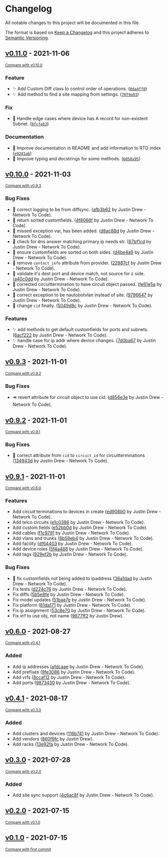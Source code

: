 # Changelog
All notable changes to this project will be documented in this file.

The format is based on [Keep a Changelog](http://keepachangelog.com/en/1.0.0/)
and this project adheres to [Semantic Versioning](http://semver.org/spec/v2.0.0.html).

<!--next-version-placeholder-->

## [v0.11.0](https://gitlab.corp.zmi.global/networking/nautobot-plugin-device42-sync/tags/v0.11.0) - 2021-11-06

<small>[Compare with v0.10.0](https://gitlab.corp.zmi.global/networking/nautobot-plugin-device42-sync/compare/v0.10.0...v0.11.0)</small>
### Feature
* :sparkles: Add Custom Diff class to control order of operations. ([`0da4ff0`](https://github.com/networking/nautobot-plugin-device42-sync/commit/0da4ff07a8d039f1913a2c166bf29313ba729f32))
* :sparkles: Add method to find a site mapping from settings. ([`70f9a93`](https://github.com/networking/nautobot-plugin-device42-sync/commit/70f9a9369e705e3998073e18f9532a1738b6ff21))

### Fix
* :bug: Handle edge cases where device has A record for non-existent Subnet. ([`8fcfeb3`](https://github.com/networking/nautobot-plugin-device42-sync/commit/8fcfeb36082d3cae291240f5cbafa310c7b49cbc))

### Documentation
* :memo: Improve documentation in README and add information to RTD index ([`e9281ab`](https://github.com/networking/nautobot-plugin-device42-sync/commit/e9281abb6f21f374b82aef8d877427ecb89d4e3f))
* :memo: Improve typing and docstrings for some methods. ([`6058a95`](https://github.com/networking/nautobot-plugin-device42-sync/commit/6058a953a81128e9ebadf617d19dfa013cece5d5))

## [v0.10.0](https://gitlab.corp.zmi.global/networking/nautobot-plugin-device42-sync/tags/v0.10.0) - 2021-11-03

<small>[Compare with v0.9.3](https://gitlab.corp.zmi.global/networking/nautobot-plugin-device42-sync/compare/v0.9.3...v0.10.0)</small>

### Bug Fixes
- :bug: correct logging to be from diffsync. ([afb3b62](https://gitlab.corp.zmi.global/networking/nautobot-plugin-device42-sync/commit/afb3b62c8896f665d97f37bb611ff73864794271) by Justin Drew - Network To Code).
- :bug: return sorted customfields. ([4f8066f](https://gitlab.corp.zmi.global/networking/nautobot-plugin-device42-sync/commit/4f8066f57f520f9ccf597fbaecba49e7b3b8745e) by Justin Drew - Network To Code).
- :bug: missed exception var, has been added. ([d8ac88d](https://gitlab.corp.zmi.global/networking/nautobot-plugin-device42-sync/commit/d8ac88d8355bd6adb8f231dca58faf608ccf62e4) by Justin Drew - Network To Code).
- :bug: check for dns answer matching primary ip needs str. ([87bf1cd](https://gitlab.corp.zmi.global/networking/nautobot-plugin-device42-sync/commit/87bf1cdea2381731c8a8a22cd9f10ae76f7dac90) by Justin Drew - Network To Code).
- :bug: ensure customfields are sorted on both sides. ([d4be4a9](https://gitlab.corp.zmi.global/networking/nautobot-plugin-device42-sync/commit/d4be4a9e96cc98fe00b885aed6ea24ea3909b982) by Justin Drew - Network To Code).
- :bug: remove `contact_info` attribute from provider. ([22887cf](https://gitlab.corp.zmi.global/networking/nautobot-plugin-device42-sync/commit/22887cfbe6ad7fb0959fee092ad577d41df79937) by Justin Drew - Network To Code).
- :bug: validate it's dest port and device match, not source for z side. ([a40c0dd](https://gitlab.corp.zmi.global/networking/nautobot-plugin-device42-sync/commit/a40c0dd3eb08446379188a738429e3f05bbd1c8f) by Justin Drew - Network To Code).
- :bug: corrected circuittermination to have circuit object passed. ([fe61e5a](https://gitlab.corp.zmi.global/networking/nautobot-plugin-device42-sync/commit/fe61e5a316ef6c51c2ae0766cb831cd36dbfa7fd) by Justin Drew - Network To Code).
- :bug: correct exception to be nautobotvlan instead of site. ([9796647](https://gitlab.corp.zmi.global/networking/nautobot-plugin-device42-sync/commit/9796647f74ea243248cd92d261040a94cc4f34ac) by Justin Drew - Network To Code).
- :bug: change `cid` finally. ([5049d8c](https://gitlab.corp.zmi.global/networking/nautobot-plugin-device42-sync/commit/5049d8cf35a1f892a61e0531f09bd096c6cc1143) by Justin Drew - Network To Code).

### Features
- :sparkles: add methods to get default customfields for ports and subnets. ([6acf222](https://gitlab.corp.zmi.global/networking/nautobot-plugin-device42-sync/commit/6acf2225eecdabb9112fbb213fb41dec7f7be59e) by Justin Drew - Network To Code).
- :sparkles: handle case for ip addr where device changes. ([7d0ba67](https://gitlab.corp.zmi.global/networking/nautobot-plugin-device42-sync/commit/7d0ba672964f14ce690534683c75fd5bd860a236) by Justin Drew - Network To Code).


## [v0.9.3](https://gitlab.corp.zmi.global/networking/nautobot-plugin-device42-sync/tags/v0.9.3) - 2021-11-01

<small>[Compare with v0.9.2](https://gitlab.corp.zmi.global/networking/nautobot-plugin-device42-sync/compare/v0.9.2...v0.9.3)</small>

### Bug Fixes
- :rewind: revert attribute for circuit object to use cid. ([d856e3e](https://gitlab.corp.zmi.global/networking/nautobot-plugin-device42-sync/commit/d856e3eeb084f65b4fcd83774ffeab20c510b5b8) by Justin Drew - Network To Code).


## [v0.9.2](https://gitlab.corp.zmi.global/networking/nautobot-plugin-device42-sync/tags/v0.9.2) - 2021-11-01

<small>[Compare with v0.9.1](https://gitlab.corp.zmi.global/networking/nautobot-plugin-device42-sync/compare/v0.9.1...v0.9.2)</small>

### Bug Fixes
- :bug: correct attribute from `cid` to `circuit_id` for circuitterminations ([134943d](https://gitlab.corp.zmi.global/networking/nautobot-plugin-device42-sync/commit/134943d00116c1bb9f66cb6a40d846a8c71e656f) by Justin Drew - Network To Code).


## [v0.9.1](https://gitlab.corp.zmi.global/networking/nautobot-plugin-device42-sync/tags/v0.9.1) - 2021-11-01

<small>[Compare with v0.6.0](https://gitlab.corp.zmi.global/networking/nautobot-plugin-device42-sync/compare/v0.6.0...v0.9.1)</small>

### Features
- Add circuit terminations to devices in create ([ed908b0](https://gitlab.corp.zmi.global/networking/nautobot-plugin-device42-sync/commit/ed908b0321e71969ca076f83b15a49fcb39bbcc7) by Justin Drew - Network To Code).
- Add telco circuits ([e1c0386](https://gitlab.corp.zmi.global/networking/nautobot-plugin-device42-sync/commit/e1c03862aeb2e584bfd49996b5349ff4561574fa) by Justin Drew - Network To Code).
- Add custom fields ([e52bb0d](https://gitlab.corp.zmi.global/networking/nautobot-plugin-device42-sync/commit/e52bb0d2faa4170e207a288c3e7b6e74e3ae7818) by Justin Drew - Network To Code).
- Add cables ([f1c9791](https://gitlab.corp.zmi.global/networking/nautobot-plugin-device42-sync/commit/f1c9791b9b8b1e63f52e04d002e62732be27af20) by Justin Drew - Network To Code).
- Add vlans and trunks ([8b58eb4](https://gitlab.corp.zmi.global/networking/nautobot-plugin-device42-sync/commit/8b58eb4f8cb33c7887ee4822f63656da4db51e66) by Justin Drew - Network To Code).
- Add facility ([df64403](https://gitlab.corp.zmi.global/networking/nautobot-plugin-device42-sync/commit/df644032d836fb9a935713e0f60cab19d1730d3f) by Justin Drew - Network To Code).
- Add device roles ([5f4a488](https://gitlab.corp.zmi.global/networking/nautobot-plugin-device42-sync/commit/5f4a4880c38e48cb9c5d8550ba0096f06b1d2510) by Justin Drew - Network To Code).
- Add tags ([929ef2b](https://gitlab.corp.zmi.global/networking/nautobot-plugin-device42-sync/commit/929ef2b75195b8db11894cd69bc4b2a450cebd69) by Justin Drew - Network To Code).

### Bug Fixes
- :bug: fix customfields not being added to ipaddress ([36a1dad](https://gitlab.corp.zmi.global/networking/nautobot-plugin-device42-sync/commit/36a1dadfedd6d0f3a45364757cd0e00b7ad8118c) by Justin Drew - Network To Code).
- Fix tests ([d224c76](https://gitlab.corp.zmi.global/networking/nautobot-plugin-device42-sync/commit/d224c768bdcb3802b9243ea0236e6e1ad10dde1c) by Justin Drew - Network To Code).
- Fix diffs ([5b5e8fe](https://gitlab.corp.zmi.global/networking/nautobot-plugin-device42-sync/commit/5b5e8fe5a4a400771be8dc5c6c1bc039481daeb1) by Justin Drew - Network To Code).
- Fix model updates ([51bae7e](https://gitlab.corp.zmi.global/networking/nautobot-plugin-device42-sync/commit/51bae7e43aff2af6557315987b03e0132ccad0b2) by Justin Drew - Network To Code).
- Fix platform ([81da171](https://gitlab.corp.zmi.global/networking/nautobot-plugin-device42-sync/commit/81da171a683c7f211b4d0d0200ee778bfa10ca84) by Justin Drew - Network To Code).
- Fix ip assignment ([53c8e70](https://gitlab.corp.zmi.global/networking/nautobot-plugin-device42-sync/commit/53c8e70a197067ca62dd1e9abc62ec8c4cb02946) by Justin Drew - Network To Code).
- Fix vrf to use obj, not name ([9877ff2](https://gitlab.corp.zmi.global/networking/nautobot-plugin-device42-sync/commit/9877ff25af995722490f56749f822f4b2b612d53) by Justin Drew).


## [v0.6.0](https://gitlab.corp.zmi.global/networking/nautobot-plugin-device42-sync/tags/v0.6.0) - 2021-08-27

<small>[Compare with v0.4.1](https://gitlab.corp.zmi.global/networking/nautobot-plugin-device42-sync/compare/v0.4.1...v0.6.0)</small>

### Added
- Add ip addresses ([afdcaae](https://gitlab.corp.zmi.global/networking/nautobot-plugin-device42-sync/commit/afdcaae2b202978fc71ab082d1933cf79c27868c) by Justin Drew - Network To Code).
- Add prefixes ([9fe3086](https://gitlab.corp.zmi.global/networking/nautobot-plugin-device42-sync/commit/9fe3086e959e1b198c572f6a5b8856ee73d50dac) by Justin Drew - Network To Code).
- Add vrfs ([8ccaf12](https://gitlab.corp.zmi.global/networking/nautobot-plugin-device42-sync/commit/8ccaf128a62d2125c4fa34b5ab425af2b2aaf925) by Justin Drew - Network To Code).
- Add ports ([9873430](https://gitlab.corp.zmi.global/networking/nautobot-plugin-device42-sync/commit/9873430a23bac50cf3d6b1451163e43602051b67) by Justin Drew - Network To Code).


## [v0.4.1](https://gitlab.corp.zmi.global/networking/nautobot-plugin-device42-sync/tags/v0.4.1) - 2021-08-17

<small>[Compare with v0.3.0](https://gitlab.corp.zmi.global/networking/nautobot-plugin-device42-sync/compare/v0.3.0...v0.4.1)</small>

### Added
- Add clusters and devices ([116b741](https://gitlab.corp.zmi.global/networking/nautobot-plugin-device42-sync/commit/116b741747e7f0d4f77b5ab78f703e5e934a8f5e) by Justin Drew - Network To Code).
- Add vendors ([860f9fc](https://gitlab.corp.zmi.global/networking/nautobot-plugin-device42-sync/commit/860f9fc5bc8df502bc1d61db300bb9f1a0ca241e) by Justin Drew).
- Add racks ([13e92fa](https://gitlab.corp.zmi.global/networking/nautobot-plugin-device42-sync/commit/13e92fa1f6a644c2728a9eaa6382e40d263c73e9) by Justin Drew - Network To Code).


## [v0.3.0](https://gitlab.corp.zmi.global/networking/nautobot-plugin-device42-sync/tags/v0.3.0) - 2021-07-28

<small>[Compare with v0.2.0](https://gitlab.corp.zmi.global/networking/nautobot-plugin-device42-sync/compare/v0.2.0...v0.3.0)</small>

### Added
- Add site sync support ([4c6ac8f](https://gitlab.corp.zmi.global/networking/nautobot-plugin-device42-sync/commit/4c6ac8f2e516f9311daa1e7441b834e53793644d) by Justin Drew - Network To Code).


## [v0.2.0](https://gitlab.corp.zmi.global/networking/nautobot-plugin-device42-sync/tags/v0.2.0) - 2021-07-15

<small>[Compare with v0.1.0](https://gitlab.corp.zmi.global/networking/nautobot-plugin-device42-sync/compare/v0.1.0...v0.2.0)</small>


## [v0.1.0](https://gitlab.corp.zmi.global/networking/nautobot-plugin-device42-sync/tags/v0.1.0) - 2021-07-15

<small>[Compare with first commit](https://gitlab.corp.zmi.global/networking/nautobot-plugin-device42-sync/compare/41ddaf01ba6afd1d8f91be6264e634f6c37428fb...v0.1.0)</small>
